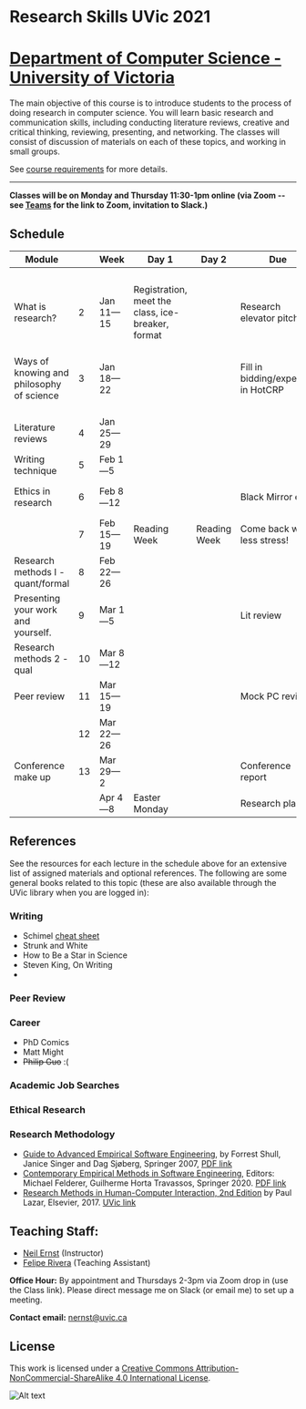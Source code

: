 # Research Skills UVic 2021

# [Department of Computer Science - University of Victoria](http://www.csc.uvic.ca/)

The main objective of this course is to introduce students to the process of doing research in computer science. You will learn basic research and communication skills, including conducting literature reviews, creative and critical thinking, reviewing, presenting, and networking. The classes will consist of discussion of materials on each of these topics, and working in small groups.

See [course requirements](requirements.md) for more details.

---

**Classes will be on Monday and Thursday 11:30-1pm online (via Zoom -- see [Teams]() for the link to Zoom, invitation to Slack.)**

## Schedule 

| **Module**                                |    | **Week**  | **Day 1**                                         | **Day 2**    | **Due**                             | **Offline activities**                                                                        |                                                                                                                                                                                                            |
| ----------------------------------------- | -- | --------- | ------------------------------------------------- | ------------ | ----------------------------------- | --------------------------------------------------------------------------------------------- | ---------------------------------------------------------------------------------------------------------------------------------------------------------------------------------------------------------- |
|                                           |    |           |                                                   |              |                                     | Reading before class                                                                          |                                                                                                                                                                                                            |
| What is research?                         | 2  | Jan 11—15 | Registration, meet the class, ice-breaker, format |              | Research elevator pitch             | Hamming                                                                                       |                                                                                                                                                                                                            |
| Ways of knowing and philosophy of science | 3  | Jan 18—22 |                                                   |              | Fill in bidding/expertise in HotCRP | Guide to Empirical SE chapter; ABCs;                                                          | [https://www.aesanetwork.org/research-onion-a-systematic-approach-to-designing-research-methodology/](https://www.aesanetwork.org/research-onion-a-systematic-approach-to-designing-research-methodology/) |
| Literature reviews                        | 4  | Jan 25—29 |                                                   |              |                                     | Kitchenham, SLRs                                                                              |                                                                                                                                                                                                            |
| Writing technique                         | 5  | Feb 1—5   |                                                   |              |                                     | Read Schimel                                                                                  |                                                                                                                                                                                                            |
| Ethics in research                        | 6  | Feb 8—12  |                                                   |              | Black Mirror ex                     | Do the Tri Council certificate [https://tcps2core.ca/register](https://tcps2core.ca/register) | [https://doi.org/10.1145/3236024.3264833](https://doi.org/10.1145/3236024.3264833)                                                                                                                         |
|                                           | 7  | Feb 15—19 | Reading Week                                      | Reading Week | Come back with less stress!         |                                                                                               |                                                                                                                                                                                                            |
| Research methods I - quant/formal         | 8  | Feb 22—26 |                                                   |              |                                     | Examples of different approaches. Seminal papers.                                             |                                                                                                                                                                                                            |
| Presenting your work and yourself.        | 9  | Mar 1—5   |                                                   |              | Lit review                          | Ben Hermann, how to market. Marketing for scientists.                                         |                                                                                                                                                                                                            |
| Research methods 2 - qual                 | 10 | Mar 8—12  |                                                   |              |                                     |                                                                                               |                                                                                                                                                                                                            |
| Peer review                               | 11 | Mar 15—19 |                                                   |              | Mock PC reviews                     |                                                                                               |                                                                                                                                                                                                            |
|                                           | 12 | Mar 22—26 |                                                   |              |                                     |                                                                                               |                                                                                                                                                                                                            |
| Conference make up                        | 13 | Mar 29—2  |                                                   |              | Conference report                   |                                                                                               |                                                                                                                                                                                                            |
|                                           |    | Apr 4—8   | Easter Monday                                     |              | Research plan                       |                                                                                               |                                                                                                                                                                                                            |

## References
See the resources for each lecture in the schedule above for an extensive list of assigned materials and optional references. The following are some general books related to this topic (these are also available through the UVic library when you are logged in):

### Writing
* Schimel [cheat sheet](resources/schimel-cheat.pdf)
* Strunk and White
* How to Be a Star in Science
* Steven King, On Writing
* 
### Peer Review

### Career
* PhD Comics
* Matt Might 
* ~~Philip Guo~~ :(

### Academic Job Searches

### Ethical Research

### Research Methodology 
- [Guide to Advanced Empirical Software Engineering](https://link.springer.com/book/10.1007/978-1-84800-044-5), by Forrest Shull, Janice Singer and Dag Sjøberg, Springer 2007, [PDF link](https://link.springer.com/content/pdf/10.1007%2F978-1-84800-044-5.pdf)
- [Contemporary Empirical Methods in Software Engineering](https://link.springer.com/book/10.1007/978-3-030-32489-6), Editors: Michael Felderer, Guilherme Horta Travassos, Springer 2020. [PDF link](https://link.springer.com/content/pdf/10.1007%2F978-3-030-32489-6.pdf)
- [Research Methods in Human-Computer Interaction, 2nd Edition](https://www.elsevier.com/books/research-methods-in-human-computer-interaction/lazar/978-0-12-805390-4) by Paul Lazar, Elsevier, 2017. [UVic link](http://tinyurl.com/y2jtrkd2)

## Teaching Staff:

- [Neil Ernst](https://www.neilernst.net/) (Instructor)
- [Felipe Rivera](http://lfrivera.com/) (Teaching Assistant)

**Office Hour:** By appointment and Thursdays 2-3pm via Zoom drop in (use the Class link).
Please direct message me on Slack (or email me) to set up a meeting.

**Contact email:** [nernst@uvic.ca](mailto:nernst@uvic.ca)


## License

This work is licensed under a [Creative Commons Attribution-NonCommercial-ShareAlike 4.0 International License](http://creativecommons.org/licenses/by-nc-sa/4.0/).

![Alt text](https://i.creativecommons.org/l/by-nc-sa/4.0/88x31.png "Creative Commons Attribution-NonCommercial-ShareAlike 4.0 International License")
